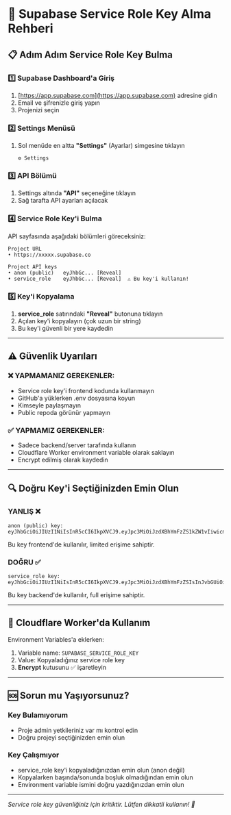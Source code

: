 # 🔑 Supabase Service Role Key Alma Rehberi

## 📋 Adım Adım Service Role Key Bulma

### 1️⃣ Supabase Dashboard'a Giriş
1. [https://app.supabase.com](https://app.supabase.com) adresine gidin
2. Email ve şifrenizle giriş yapın
3. Projenizi seçin

### 2️⃣ Settings Menüsü
1. Sol menüde en altta **"Settings"** (Ayarlar) simgesine tıklayın
   ```
   ⚙️ Settings
   ```

### 3️⃣ API Bölümü
1. Settings altında **"API"** seçeneğine tıklayın
2. Sağ tarafta API ayarları açılacak

### 4️⃣ Service Role Key'i Bulma
API sayfasında aşağıdaki bölümleri göreceksiniz:

```
Project URL
• https://xxxxx.supabase.co

Project API keys
• anon (public)   eyJhbGc... [Reveal]
• service_role    eyJhbGc... [Reveal]  ⚠️ Bu key'i kullanın!
```

### 5️⃣ Key'i Kopyalama
1. **service_role** satırındaki **"Reveal"** butonuna tıklayın
2. Açılan key'i kopyalayın (çok uzun bir string)
3. Bu key'i güvenli bir yere kaydedin

---

## ⚠️ Güvenlik Uyarıları

### ❌ YAPMAMANIZ GEREKENLER:
- Service role key'i frontend kodunda kullanmayın
- GitHub'a yüklerken .env dosyasına koyun
- Kimseyle paylaşmayın
- Public repoda görünür yapmayın

### ✅ YAPMAMIZ GEREKENLER:
- Sadece backend/server tarafında kullanın
- Cloudflare Worker environment variable olarak saklayın
- Encrypt edilmiş olarak kaydedin

---

## 🔍 Doğru Key'i Seçtiğinizden Emin Olun

### YANLIŞ ❌
```
anon (public) key: 
eyJhbGciOiJIUzI1NiIsInR5cCI6IkpXVCJ9.eyJpc3MiOiJzdXBhYmFzZS1kZW1vIiwicm9sZSI6ImFub24ifQ...
```
Bu key frontend'de kullanılır, limited erişime sahiptir.

### DOĞRU ✅
```
service_role key:
eyJhbGciOiJIUzI1NiIsInR5cCI6IkpXVCJ9.eyJpc3MiOiJzdXBhYmFzZSIsInJvbGUiOiJzZXJ2aWNlX3JvbGUifQ...
```
Bu key backend'de kullanılır, full erişime sahiptir.

---

## 🎯 Cloudflare Worker'da Kullanım

Environment Variables'a eklerken:
1. Variable name: `SUPABASE_SERVICE_ROLE_KEY`
2. Value: Kopyaladığınız service role key
3. **Encrypt** kutusunu ✅ işaretleyin

---

## 🆘 Sorun mu Yaşıyorsunuz?

### Key Bulamıyorum
- Proje admin yetkileriniz var mı kontrol edin
- Doğru projeyi seçtiğinizden emin olun

### Key Çalışmıyor
- service_role key'i kopyaladığınızdan emin olun (anon değil)
- Kopyalarken başında/sonunda boşluk olmadığından emin olun
- Environment variable ismini doğru yazdığınızdan emin olun

---

*Service role key güvenliğiniz için kritiktir. Lütfen dikkatli kullanın! 🔐*